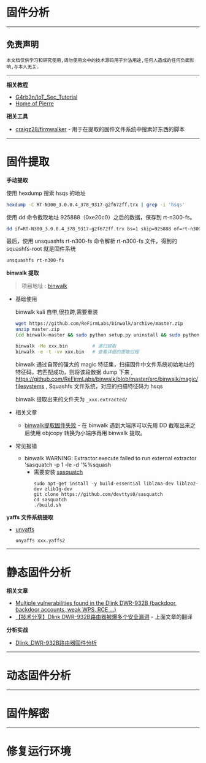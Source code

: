 # 固件分析

---

## 免责声明

`本文档仅供学习和研究使用,请勿使用文中的技术源码用于非法用途,任何人造成的任何负面影响,与本人无关.`

---

**相关教程**
- [G4rb3n/IoT_Sec_Tutorial](https://github.com/G4rb3n/IoT_Sec_Tutorial)
- [Home of Pierre](https://pierrekim.github.io/index.html)

**相关工具**
- [craigz28/firmwalker](https://github.com/craigz28/firmwalker) - 用于在提取的固件文件系统中搜索好东西的脚本

---

# 固件提取

**手动提取**

使用 hexdump 搜索 hsqs 的地址
```bash
hexdump -C RT-N300_3.0.0.4_378_9317-g2f672ff.trx | grep -i 'hsqs'
```

使用 dd 命令截取地址 925888（0xe20c0）之后的数据，保存到 rt-n300-fs。
```bash
dd if=RT-N300_3.0.0.4_378_9317-g2f672ff.trx bs=1 skip=925888 of=rt-n300-fs
```

最后，使用 unsquashfs rt-n300-fs 命令解析 rt-n300-fs 文件，得到的 squashfs-root 就是固件系统
```bash
unsquashfs rt-n300-fs
```

**binwalk 提取**

> 项目地址 : [binwalk](https://github.com/ReFirmLabs/binwalk)

- 基础使用

    binwalk kali 自带,很拉跨,需要重装
    ```bash
    wget https://github.com/ReFirmLabs/binwalk/archive/master.zip
    unzip master.zip
    (cd binwalk-master && sudo python setup.py uninstall && sudo python setup.py install)
    ```

    ```bash
    binwalk -Me xxx.bin         # 递归提取
    binwalk -e -t -vv xxx.bin   # 查看详细的提取过程
    ```

    binwalk 通过自带的强大的 magic 特征集，扫描固件中文件系统初始地址的特征码，若匹配成功，则将该段数据 dump 下来
    , https://github.com/ReFirmLabs/binwalk/blob/master/src/binwalk/magic/filesystems , Squashfs 文件系统，对应的扫描特征码为 hsqs

    binwalk 提取出来的文件夹为 `_xxx.extracted/`

- 相关文章
    - [binwalk提取固件失败](https://my.oschina.net/u/4581876/blog/4380942) - 在 binwalk 遇到大端序可以先用 DD 截取出来之后使用 objcopy 转换为小端序再用 binwalk 提取。

- 常见报错
    - binwalk WARNING: Extractor.execute failed to run external extractor 'sasquatch -p 1 -le -d '%%squash
        - 需要安装 [sasquatch](https://github.com/devttys0/sasquatch)
            ```
            sudo apt-get install -y build-essential liblzma-dev liblzo2-dev zlib1g-dev
            git clone https://github.com/devttys0/sasquatch
            cd sasquatch
            ./build.sh
            ```

**yaffs 文件系统提取**
- [unyaffs](https://code.google.com/archive/p/unyaffs/downloads)
    ```
    unyaffs xxx.yaffs2
    ```

---

# 静态固件分析

**相关文章**
- [Multiple vulnerabilities found in the Dlink DWR-932B (backdoor, backdoor accounts, weak WPS, RCE ...) ](https://pierrekim.github.io/blog/2016-09-28-dlink-dwr-932b-lte-routers-vulnerabilities.html)
- [【技术分享】Dlink DWR-932B路由器被爆多个安全漏洞](https://www.anquanke.com/post/id/84671) - 上面文章的翻译

**分析实战**
- [Dlink_DWR-932B路由器固件分析](./实验/Dlink_DWR-932B路由器固件分析.md)

---

# 动态固件分析



---

# 固件解密





---

# 修复运行环境





